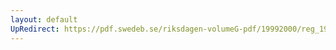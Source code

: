 ```yaml
---
layout: default
UpRedirect: https://pdf.swedeb.se/riksdagen-volumeG-pdf/19992000/reg_19992000/reg_19992000_0099.pdf
---
```

